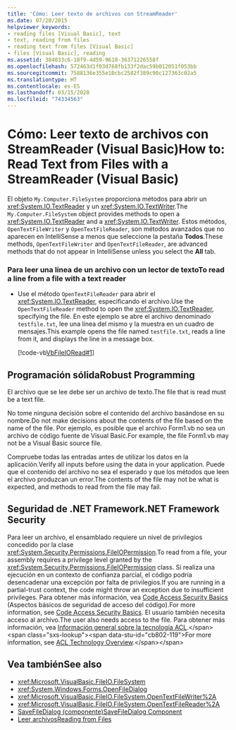 ```yaml
---
title: 'Cómo: Leer texto de archivos con StreamReader'
ms.date: 07/20/2015
helpviewer_keywords:
- reading files [Visual Basic], text
- text, reading from files
- reading text from files [Visual Basic]
- files [Visual Basic], reading
ms.assetid: 384033c6-18f9-4d59-9610-36371226558f
ms.openlocfilehash: 572463d1f03d768fb133f2dac59b012051f053bb
ms.sourcegitcommit: 7588136e355e10cbc2582f389c90c127363c02a5
ms.translationtype: HT
ms.contentlocale: es-ES
ms.lasthandoff: 03/15/2020
ms.locfileid: "74334563"
---
```

# <a name="how-to-read-text-from-files-with-a-streamreader-visual-basic"></a><span data-ttu-id="cb802-102">Cómo: Leer texto de archivos con StreamReader (Visual Basic)</span><span class="sxs-lookup"><span data-stu-id="cb802-102">How to: Read Text from Files with a StreamReader (Visual Basic)</span></span>

<span data-ttu-id="cb802-103">El objeto `My.Computer.FileSystem` proporciona métodos para abrir un <xref:System.IO.TextReader> y un <xref:System.IO.TextWriter>.</span><span class="sxs-lookup"><span data-stu-id="cb802-103">The `My.Computer.FileSystem` object provides methods to open a <xref:System.IO.TextReader> and a <xref:System.IO.TextWriter>.</span></span> <span data-ttu-id="cb802-104">Estos métodos, `OpenTextFileWriter` y `OpenTextFileReader`, son métodos avanzados que no aparecen en IntelliSense a menos que seleccione la pestaña **Todos**.</span><span class="sxs-lookup"><span data-stu-id="cb802-104">These methods, `OpenTextFileWriter` and `OpenTextFileReader`, are advanced methods that do not appear in IntelliSense unless you select the **All** tab.</span></span>  
  
### <a name="to-read-a-line-from-a-file-with-a-text-reader"></a><span data-ttu-id="cb802-105">Para leer una línea de un archivo con un lector de texto</span><span class="sxs-lookup"><span data-stu-id="cb802-105">To read a line from a file with a text reader</span></span>  
  
- <span data-ttu-id="cb802-106">Use el método `OpenTextFileReader` para abrir el <xref:System.IO.TextReader>, especificando el archivo.</span><span class="sxs-lookup"><span data-stu-id="cb802-106">Use the `OpenTextFileReader` method to open the <xref:System.IO.TextReader>, specifying the file.</span></span> <span data-ttu-id="cb802-107">En este ejemplo se abre el archivo denominado `testfile.txt`, lee una línea del mismo y la muestra en un cuadro de mensajes.</span><span class="sxs-lookup"><span data-stu-id="cb802-107">This example opens the file named `testfile.txt`, reads a line from it, and displays the line in a message box.</span></span>  
  
     [!code-vb[VbFileIORead#1](~/samples/snippets/visualbasic/VS_Snippets_VBCSharp/VbFileIORead/VB/Class1.vb#1)]  
  
## <a name="robust-programming"></a><span data-ttu-id="cb802-108">Programación sólida</span><span class="sxs-lookup"><span data-stu-id="cb802-108">Robust Programming</span></span>  

 <span data-ttu-id="cb802-109">El archivo que se lee debe ser un archivo de texto.</span><span class="sxs-lookup"><span data-stu-id="cb802-109">The file that is read must be a text file.</span></span>  
  
 <span data-ttu-id="cb802-110">No tome ninguna decisión sobre el contenido del archivo basándose en su nombre.</span><span class="sxs-lookup"><span data-stu-id="cb802-110">Do not make decisions about the contents of the file based on the name of the file.</span></span> <span data-ttu-id="cb802-111">Por ejemplo, es posible que el archivo Form1.vb no sea un archivo de código fuente de Visual Basic.</span><span class="sxs-lookup"><span data-stu-id="cb802-111">For example, the file Form1.vb may not be a Visual Basic source file.</span></span>  
  
 <span data-ttu-id="cb802-112">Compruebe todas las entradas antes de utilizar los datos en la aplicación.</span><span class="sxs-lookup"><span data-stu-id="cb802-112">Verify all inputs before using the data in your application.</span></span> <span data-ttu-id="cb802-113">Puede que el contenido del archivo no sea el esperado y que los métodos que leen el archivo produzcan un error.</span><span class="sxs-lookup"><span data-stu-id="cb802-113">The contents of the file may not be what is expected, and methods to read from the file may fail.</span></span>  
  
## <a name="net-framework-security"></a><span data-ttu-id="cb802-114">Seguridad de .NET Framework</span><span class="sxs-lookup"><span data-stu-id="cb802-114">.NET Framework Security</span></span>  

 <span data-ttu-id="cb802-115">Para leer un archivo, el ensamblado requiere un nivel de privilegios concedido por la clase <xref:System.Security.Permissions.FileIOPermission>.</span><span class="sxs-lookup"><span data-stu-id="cb802-115">To read from a file, your assembly requires a privilege level granted by the <xref:System.Security.Permissions.FileIOPermission> class.</span></span> <span data-ttu-id="cb802-116">Si realiza una ejecución en un contexto de confianza parcial, el código podría desencadenar una excepción por falta de privilegios.</span><span class="sxs-lookup"><span data-stu-id="cb802-116">If you are running in a partial-trust context, the code might throw an exception due to insufficient privileges.</span></span> <span data-ttu-id="cb802-117">Para obtener más información, vea [Code Access Security Basics](../../../../framework/misc/code-access-security-basics.md) (Aspectos básicos de seguridad de acceso del código).</span><span class="sxs-lookup"><span data-stu-id="cb802-117">For more information, see [Code Access Security Basics](../../../../framework/misc/code-access-security-basics.md).</span></span> <span data-ttu-id="cb802-118">El usuario también necesita acceso al archivo.</span><span class="sxs-lookup"><span data-stu-id="cb802-118">The user also needs access to the file.</span></span> <span data-ttu-id="cb802-119">Para obtener más información, vea [Información general sobre la tecnología ACL](https://docs.microsoft.com/previous-versions/dotnet/netframework-4.0/ms229742(v=vs.100)).</span><span class="sxs-lookup"><span data-stu-id="cb802-119">For more information, see [ACL Technology Overview](https://docs.microsoft.com/previous-versions/dotnet/netframework-4.0/ms229742(v=vs.100)).</span></span>  
  
## <a name="see-also"></a><span data-ttu-id="cb802-120">Vea también</span><span class="sxs-lookup"><span data-stu-id="cb802-120">See also</span></span>

- <xref:Microsoft.VisualBasic.FileIO.FileSystem>
- <xref:System.Windows.Forms.OpenFileDialog>
- <xref:Microsoft.VisualBasic.FileIO.FileSystem.OpenTextFileWriter%2A>
- <xref:Microsoft.VisualBasic.FileIO.FileSystem.OpenTextFileReader%2A>
- [<span data-ttu-id="cb802-121">SaveFileDialog (componente)</span><span class="sxs-lookup"><span data-stu-id="cb802-121">SaveFileDialog Component</span></span>](../../../../framework/winforms/controls/savefiledialog-component-windows-forms.md)
- [<span data-ttu-id="cb802-122">Leer archivos</span><span class="sxs-lookup"><span data-stu-id="cb802-122">Reading from Files</span></span>](../../../../visual-basic/developing-apps/programming/drives-directories-files/reading-from-files.md)

